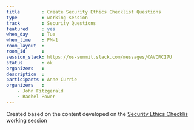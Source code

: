 ```yaml
---
title        : Create Security Ethics Checklist Questions
type         : working-session
track        : Security Questions
featured     : yes
when_day     : Tue
when_time    : PM-1
room_layout  :
room_id      :
session_slack: https://os-summit.slack.com/messages/CAVCRC17U
status       : ok
organizers   :
description  :
participants : Anne Currie
organizers   :
    - John Fitzgerald
    - Rachel Power
---
```


Created based on the content developed on the [Security Ethics Checklis](/tracks/security-questions/working-sessions/security-ethical-exam/) working session
